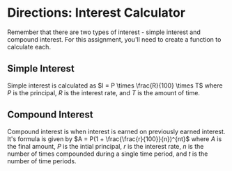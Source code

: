 # Directions: Interest Calculator
Remember that there are two types of interest - simple interest and compound interest. For this assignment, you'll need to create a function to calculate each.

## Simple Interest
Simple interest is calculated as $I = P \times \frac{R}{100} \times T$ where $P$ is the principal, $R$ is the interest rate, and $T$ is the amount of time.

## Compound Interest
Compound interest is when interest is earned on previously earned interest. It's formula is given by $A = P(1 + \frac{\frac{r}{100}}{n})^{nt}$ where $A$ is the final amount, $P$ is the intial principal, $r$ is the interest rate, $n$ is the number of times compounded during a single time period, and $t$ is the number of time periods.
